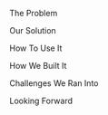 The Problem


Our Solution


How To Use It


How We Built It


Challenges We Ran Into


Looking Forward
